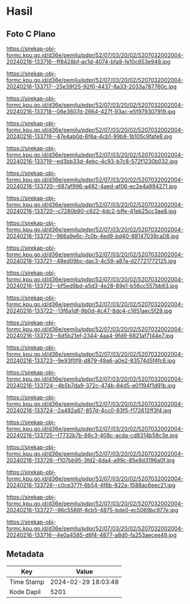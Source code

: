 # Hasil

## Foto C Plano

https://sirekap-obj-formc.kpu.go.id/d36e/pemilu/pdpr/52/07/03/20/02/5207032002004-20240216-133716--ff8428bf-ac1d-4074-bfa9-fe10c653e948.jpg

https://sirekap-obj-formc.kpu.go.id/d36e/pemilu/pdpr/52/07/03/20/02/5207032002004-20240216-133717--25e39f25-92f0-4437-8a33-2033a787760c.jpg

https://sirekap-obj-formc.kpu.go.id/d36e/pemilu/pdpr/52/07/03/20/02/5207032002004-20240216-133718--06e3607d-2664-427f-93ac-e5f979307919.jpg

https://sirekap-obj-formc.kpu.go.id/d36e/pemilu/pdpr/52/07/03/20/02/5207032002004-20240216-133719--47e4ab0d-6f6a-4cb1-99b8-1b105c9fafe8.jpg

https://sirekap-obj-formc.kpu.go.id/d36e/pemilu/pdpr/52/07/03/20/02/5207032002004-20240216-133719--ed3bb33d-4ebc-4c93-b7c8-572f1230b032.jpg

https://sirekap-obj-formc.kpu.go.id/d36e/pemilu/pdpr/52/07/03/20/02/5207032002004-20240216-133720--687af996-a482-4aed-af06-ec2e4a994271.jpg

https://sirekap-obj-formc.kpu.go.id/d36e/pemilu/pdpr/52/07/03/20/02/5207032002004-20240216-133720--c7280b90-c622-4dc2-bffe-41eb25cc3ae8.jpg

https://sirekap-obj-formc.kpu.go.id/d36e/pemilu/pdpr/52/07/03/20/02/5207032002004-20240216-133721--966a9e6c-7c0b-4ed9-bd40-88147039ca08.jpg

https://sirekap-obj-formc.kpu.go.id/d36e/pemilu/pdpr/52/07/03/20/02/5207032002004-20240216-133721--48ed09bc-dac3-4c59-a87a-d27721772125.jpg

https://sirekap-obj-formc.kpu.go.id/d36e/pemilu/pdpr/52/07/03/20/02/5207032002004-20240216-133722--bf5ed9bd-a5d3-4e28-89e1-b56cc557bb63.jpg

https://sirekap-obj-formc.kpu.go.id/d36e/pemilu/pdpr/52/07/03/20/02/5207032002004-20240216-133722--13f6a1df-9b0d-4c47-8dc4-c1651aec5f29.jpg

https://sirekap-obj-formc.kpu.go.id/d36e/pemilu/pdpr/52/07/03/20/02/5207032002004-20240216-133723--6d5b21ef-2344-4aa4-9fd9-6821af7144e7.jpg

https://sirekap-obj-formc.kpu.go.id/d36e/pemilu/pdpr/52/07/03/20/02/5207032002004-20240216-133723--9e93f0f8-d879-49a6-a0e2-83574d5f4fc6.jpg

https://sirekap-obj-formc.kpu.go.id/d36e/pemilu/pdpr/52/07/03/20/02/5207032002004-20240216-133724--4b5b7da9-372c-474b-84d5-e01194f1d91b.jpg

https://sirekap-obj-formc.kpu.go.id/d36e/pemilu/pdpr/52/07/03/20/02/5207032002004-20240216-133724--2a492a67-857d-4cc0-83f5-f172612ff3f4.jpg

https://sirekap-obj-formc.kpu.go.id/d36e/pemilu/pdpr/52/07/03/20/02/5207032002004-20240216-133725--f7732b7b-66c3-408c-acda-cd8314b58c3e.jpg

https://sirekap-obj-formc.kpu.go.id/d36e/pemilu/pdpr/52/07/03/20/02/5207032002004-20240216-133726--f107bb95-3fd2-4da4-a99c-85e8d3196a0f.jpg

https://sirekap-obj-formc.kpu.go.id/d36e/pemilu/pdpr/52/07/03/20/02/5207032002004-20240216-133726--c0ce377f-6b54-4f6b-822a-1588ac6eec21.jpg

https://sirekap-obj-formc.kpu.go.id/d36e/pemilu/pdpr/52/07/03/20/02/5207032002004-20240216-133727--86c5588f-8cb5-4875-bde0-ec5069bc977e.jpg

https://sirekap-obj-formc.kpu.go.id/d36e/pemilu/pdpr/52/07/03/20/02/5207032002004-20240216-133716--4e0a4585-d8f4-4877-a8d0-fa253aecee49.jpg


## Metadata

| Key        | Value               |
| ---------- | ------------------- |
| Time Stamp | 2024-02-29 18:03:48 |
| Kode Dapil | 5201                |



